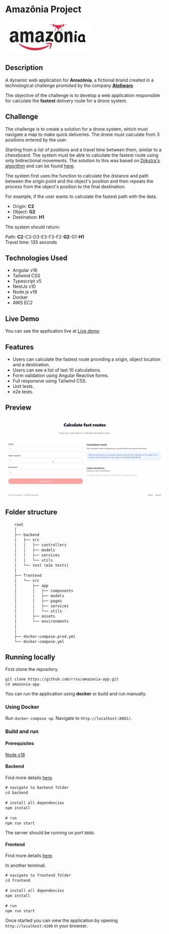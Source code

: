 # Amazônia Project

![Amazônia](images/logo.png)

## Description

A dynamic web application for **Amazônia**, a fictional brand created in a technological challenge promoted by the company [**Ateliware**](https://ateliware.com).

The objective of the challenge is to develop a web application
responsible for calculate the **fastest** delivery route for a drone system.

## Challenge

The challenge is to create a solution for a drone system, which must navigate a map to make quick deliveries. The drone must calculate from 3 positions entered by the user.

Starting from a list of positions and a travel time between them, similar to a chessboard. The system must be able to calculate the fastest route using only bidirectional movements. The solution to this was based on [Dijkstra's algorithm](https://en.wikipedia.org/wiki/Dijkstra%27s_algorithm) and can be found [here](https://github.com/rrxs/amazonia-app/blob/main/backend/src/utils/calculationFunctions.ts).

The system first uses the function to calculate the distance and path between the origin point and the object's position and then repeats the process from the object's position to the final destination.

For example, if the user wants to calculate the fastest path with the data.

- Origin: **C2**
- Object: **G2**
- Destination: **H1**

The system should return:

Path: **C2**-C3-D3-E3-F3-F2-**G2**-G1-**H1** \
Travel time: 135 seconds


## Technologies Used

- Angular v16
- Tailwind CSS
- Typescript v5
- NestJs v10
- Node.js v18
- Docker
- AWS EC2

## Live Demo

You can see the application live at [Live demo](http://ec2-54-221-95-15.compute-1.amazonaws.com/)

## Features

- Users can calculate the fastest route providing a origin, object location and a destination.
- Users can see a list of last 10 calculations.
- Form validation using Angular Reactive forms.
- Full responsive using Tailwind CSS.
- Unit tests.
- e2e tests.

## Preview

![Project Demo](images/demo.gif)

## Folder structure

```text
    root
    │
    ├── backend
    │   ├── src
    │   │   ├── controllers
    │   │   ├── models
    │   │   ├── services
    │   │   └── utils
    │   └── test (e2e tests)
    │
    ├── frontend
    │   └── src
    │       ├── app
    │       │   ├── components
    │       │   ├── models
    │       │   ├── pages
    │       │   ├── services
    │       │   └── utils
    │       ├── assets
    │       └── environments
    │
    │
    ├── docker-compose.prod.yml
    └── docker-compose.yml
```

## Running locally

First clone the repository.

```shell
git clone https://github.com/rrxs/amazonia-app.git
cd amazonia-app
```

You can run the application using **docker** or build and run manually.

### Using Docker

Run `docker-compose up`. Navigate to `http://localhost:8081/`.

### Build and run

#### Prerequisites

[Node v18](https://nodejs.org/en)

#### Backend

Find more details [here](https://github.com/rrxs/amazonia-app/tree/main/backend).

```shell
# navigate to backend folder
cd backend

# install all dependencies
npm install

# run
npm run start
```

The server should be running on port `8080`.

#### Frontend

Find more details [here](https://github.com/rrxs/amazonia-app/tree/main/frontend).

In another terminal.

```shell
# navigate to frontend folder
cd frontend

# install all dependencies
npm install

# run
npm run start
```

Once started you can view the application by opening `http://localhost:4200` in your browser.
